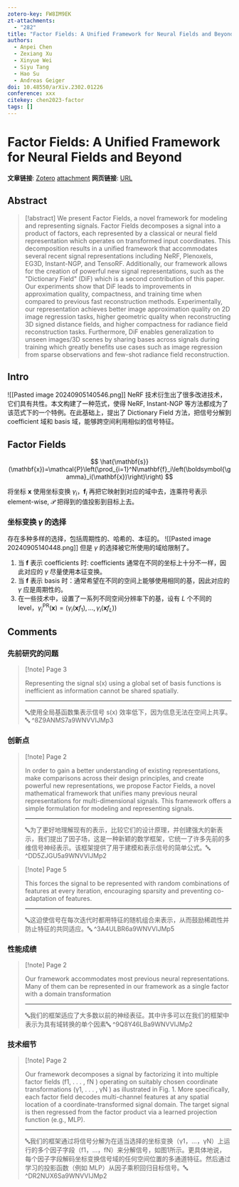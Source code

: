 ```yaml
---
zotero-key: FW8IM9EK
zt-attachments:
  - "282"
title: "Factor Fields: A Unified Framework for Neural Fields and Beyond"
authors:
  - Anpei Chen
  - Zexiang Xu
  - Xinyue Wei
  - Siyu Tang
  - Hao Su
  - Andreas Geiger
doi: 10.48550/arXiv.2302.01226
conference: xxx
citekey: chen2023-factor
tags: []
---
```

# Factor Fields: A Unified Framework for Neural Fields and Beyond

**文章链接**: [Zotero](zotero://select/library/items/FW8IM9EK) [attachment](<file:///home/ilot/Zotero/storage/9WNVVIJM/Chen%20%E7%AD%89%20-%202023%20-%20Factor%20Fields%20A%20Unified%20Framework%20for%20Neural%20Fiel.pdf>)
**网页链接**: [URL](http://arxiv.org/abs/2302.01226)
## Abstract

>[!abstract]
>We present Factor Fields, a novel framework for modeling and representing signals. Factor Fields decomposes a signal into a product of factors, each represented by a classical or neural field representation which operates on transformed input coordinates. This decomposition results in a unified framework that accommodates several recent signal representations including NeRF, Plenoxels, EG3D, Instant-NGP, and TensoRF. Additionally, our framework allows for the creation of powerful new signal representations, such as the "Dictionary Field" (DiF) which is a second contribution of this paper. Our experiments show that DiF leads to improvements in approximation quality, compactness, and training time when compared to previous fast reconstruction methods. Experimentally, our representation achieves better image approximation quality on 2D image regression tasks, higher geometric quality when reconstructing 3D signed distance fields, and higher compactness for radiance field reconstruction tasks. Furthermore, DiF enables generalization to unseen images/3D scenes by sharing bases across signals during training which greatly benefits use cases such as image regression from sparse observations and few-shot radiance field reconstruction.


## Intro
![[Pasted image 20240905140546.png]]
NeRF 技术衍生出了很多改进技术，它们具有共性。本文构建了一种范式，使得 NeRF, Instant-NGP 等方法都成为了该范式下的一个特例。在此基础上，提出了 Dictionary Field 方法，把信号分解到 coefficient 域和 basis 域，能够跨空间利用相似的信号特征。

## Factor Fields
$$
\hat{\mathbf{s}}(\mathbf{x})=\mathcal{P}\left(\prod_{i=1}^N\mathbf{f}_i\left(\boldsymbol{\gamma}_i(\mathbf{x})\right)\right)
$$

将坐标 $\mathbf{x}$ 使用坐标变换 $\gamma_{i}$，$\mathbf{f}_{i}$ 再把它映射到对应的域中去，连乘符号表示 element-wise, $\mathcal{P}$ 把得到的值投影到目标上去。

### 坐标变换 $\gamma$ 的选择
存在多种多样的选择，包括周期性的、哈希的、本征的。
![[Pasted image 20240905140448.png]]
但是 $\gamma$ 的选择被它所使用的域给限制了。
1. 当 $\mathbf{f}$ 表示 coefficients 时: coefficients 通常在不同的坐标上十分不一样，因此对应的 $\gamma$ 尽量使用本征变换。
2. 当 $\mathbf{f}$ 表示 basis 时：通常希望在不同的空间上能够使用相同的基，因此对应的 $\gamma$ 应是周期性的。
3. 在一些技术中，设置了一系列不同空间分辨率下的基，设有 $L$ 个不同的 level，$\gamma_i^{\mathrm{PR}}(\mathbf{x})=(\gamma_i(\mathbf{x}f_1),\ldots,\gamma_i(\mathbf{x}f_L))$

## Comments

### 先前研究的问题

> [!note] Page 3
> 
> Representing the signal s(x) using a global set of basis functions is inefficient as information cannot be shared spatially.
> 
> ---
> 🔤使用全局基函数集表示信号 s(x) 效率低下，因为信息无法在空间上共享。🔤
> ^8Z9ANMS7a9WNVVIJMp3

### 创新点

> [!note] Page 2
> 
> In order to gain a better understanding of existing representations, make comparisons across their design principles, and create powerful new representations, we propose Factor Fields, a novel mathematical framework that unifies many previous neural representations for multi-dimensional signals. This framework offers a simple formulation for modeling and representing signals.
> 
> ---
> 🔤为了更好地理解现有的表示，比较它们的设计原理，并创建强大的新表示，我们提出了因子场，这是一种新颖的数学框架，它统一了许多先前的多维信号神经表示。该框架提供了用于建模和表示信号的简单公式。🔤
> ^DD5ZJGU5a9WNVVIJMp2

> [!note] Page 5
> 
> This forces the signal to be represented with random combinations of features at every iteration, encouraging sparsity and preventing co-adaptation of features.
> 
> ---
> 🔤这迫使信号在每次迭代时都用特征的随机组合来表示，从而鼓励稀疏性并防止特征的共同适应。🔤
> ^3A4ULBR6a9WNVVIJMp5

### 性能成绩

> [!note] Page 2
> 
> Our framework accommodates most previous neural representations. Many of them can be represented in our framework as a single factor with a domain transformation
> 
> ---
> 🔤我们的框架适应了大多数以前的神经表征。其中许多可以在我们的框架中表示为具有域转换的单个因素🔤
> ^9Q8Y46LBa9WNVVIJMp2

### 技术细节

> [!note] Page 2
> 
> Our framework decomposes a signal by factorizing it into multiple factor fields (f1, . . . , fN ) operating on suitably chosen coordinate transformations (γ1, . . . , γN ) as illustrated in Fig. 1. More specifically, each factor field decodes multi-channel features at any spatial location of a coordinate-transformed signal domain. The target signal is then regressed from the factor product via a learned projection function (e.g., MLP).
> 
> ---
> 🔤我们的框架通过将信号分解为在适当选择的坐标变换（γ1，...，γN）上运行的多个因子字段（f1，...，fN）来分解信号，如图1所示。更具体地说，每个因子字段解码坐标变换信号域的任何空间位置的多通道特征。然后通过学习的投影函数（例如 MLP）从因子乘积回归目标信号。🔤
> ^DR2NUX6Sa9WNVVIJMp2

